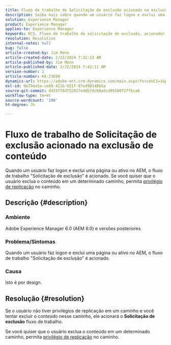 ```yaml
---
title: Fluxo de trabalho de Solicitação de exclusão acionado na exclusão de conteúdo
description: Saiba mais sobre quando um usuário faz logon e exclui uma página ou ativo no AEM, o fluxo de trabalho "Solicitação de exclusão" é acionado.
solution: Experience Manager
product: Experience Manager
applies-to: Experience Manager
keywords: KCS, Fluxo de trabalho de solicitação de exclusão, acionador, exclusão de conteúdo, AEM 6.0, Adobe Experience Manager 6.0, Perguntas frequentes
resolution: Resolution
internal-notes: null
bug: false
article-created-by: Jim Menn
article-created-date: 2/22/2024 7:32:13 AM
article-published-by: Jim Menn
article-published-date: 2/22/2024 7:42:11 AM
version-number: 1
article-number: KA-23690
dynamics-url: https://adobe-ent.crm.dynamics.com/main.aspx?forceUCI=1&pagetype=entityrecord&etn=knowledgearticle&id=6fc7b07a-54d1-ee11-9079-6045bd006268
exl-id: 6e79da5a-ce89-411b-921f-87e490348b5a
source-git-commit: dd19f78d752827e48b7dc68adcd95500f2ffbca0
workflow-type: tm+mt
source-wordcount: '190'
ht-degree: 3%

---
```


# Fluxo de trabalho de Solicitação de exclusão acionado na exclusão de conteúdo


Quando um usuário faz logon e exclui uma página ou ativo no AEM, o fluxo de trabalho &quot;Solicitação de exclusão&quot; é acionado. Se você quiser que o usuário exclua o conteúdo em um determinado caminho, permita [privilégio de replicação](https://experienceleague.adobe.com/docs/experience-manager-release-information/aem-release-updates/previous-updates/aem-previous-versions.html?lang=pt-BR) no caminho.

## Descrição {#description}


### Ambiente

Adobe Experience Manager 6.0 (AEM 6.0) e versões posteriores

### Problema/Sintomas

Quando um usuário faz logon e exclui uma página ou ativo no AEM, o fluxo de trabalho &quot;Solicitação de exclusão&quot; é acionado.

### Causa

Isto é por design.


## Resolução {#resolution}


Se o usuário não tiver privilégios de replicação em um caminho e você tentar excluir o conteúdo nesse caminho, ele acionará o <b>Solicitação de exclusão</b> fluxo de trabalho.

Se você quiser que o usuário exclua o conteúdo em um determinado caminho, permita [privilégio de replicação](https://experienceleague.adobe.com/docs/experience-manager-release-information/aem-release-updates/previous-updates/aem-previous-versions.html?lang=pt-BR) no caminho.
